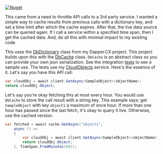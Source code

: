 [![Nuget](https://img.shields.io/nuget/v/AO.DbCache)](https://www.nuget.org/packages/AO.DbCache/)

This came from a need to throttle API calls to a 3rd party service. I wanted a simple way to cache results from previous calls with a dictionary key, and set a time limit after which the cache expires. After that, the live data source can be queried again. If I call a service within a specified time span, then I get the cached data. And, do all this with minimal impact to my existing code.

This uses the [DbDictionary](https://github.com/adamfoneil/Dapper.CX/blob/master/Dapper.CX.Base/Abstract/DbDictionary.cs) class from my Dapper.CX project. This project builds upon this with the [DbCache](https://github.com/adamfoneil/DbCache/blob/master/DbCache/DbCache.cs) class. `DbCache` is an abstract class so you can provide your own json serialization. See the integration [tests](https://github.com/adamfoneil/DbCache/blob/master/Testing/CacheTests.cs) to see a sample use. The tests use my [CloudObjects](https://cloudobjects.azurewebsites.net/) service. Here's the essence of it. Let's say you have this API call:

```csharp
var cloudObj = await client.GetAsync<SampleObject>(objectName);
return cloudObj.Object;
```
Let's say you're okay fetching this at most every hour. You would use `DbCache` to store the call result with a string key. This example says: get `SampleObject` with key `object1` a maximum of once hour. If more than one hour has passed since the last fetch, it's okay to query it live. Otherwise, use the cached version.

```csharp
var fetched = await cache.GetAsync("object1",
    async () =>
    {
        var cloudObj = await client.GetAsync<SampleObject>(objectName);
        return cloudObj.Object;
    }, TimeSpan.FromMinutes(60));
```
